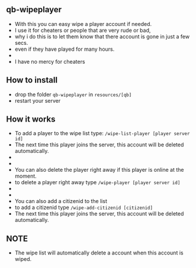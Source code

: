 ## qb-wipeplayer
- With this you can easy wipe a player account if needed.
- I use it for cheaters or people that are very rude or bad, 
- why i do this is to let them know that there account is gone in just a few secs.
- even if they have played for many hours.
- 
- I have no mercy for cheaters



## How to install
- drop the folder `qb-wipeplayer` in `resources/[qb]`
- restart your server



## How it works
- To add a player to the wipe list type: `/wipe-list-player [player server id]`
- The next time this player joins the server, this account will be deleted automatically.
- 
- 
- You can also delete the player right away if this player is online at the moment.
- to delete a player right away type `/wipe-player [player server id]`
- 
- 
- You can also add a citizenid to the list
- to add a citizenid type `/wipe-add-citizenid [citizenid]`
- The next time this player joins the server, this account will be deleted automatically.



## NOTE
- The wipe list will automatically delete a account when this account is wiped.
